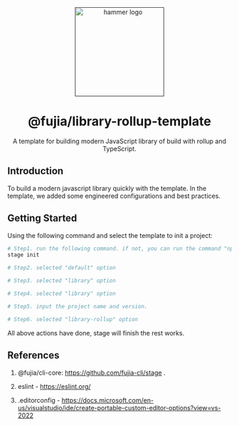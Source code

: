<div align="center">
  <a href="" target="_blank">
    <img alt="hammer logo" width="200" src="https://static-images-1305792369.cos.ap-shanghai.myqcloud.com/hammer.svg"/>
  </a>
</div>

<div align="center">
  <h1>@fujia/library-rollup-template</h1>
</div>

<div align="center">

A template for building modern JavaScript library of build with rollup and TypeScript.

</div>

## Introduction

To build a modern javascript library quickly with the template. In the template, we added some engineered configurations and best practices.

## Getting Started

Using the following command and select the template to init a project:

```sh
# Step1. run the following command. if not, you can run the command "npm i -g @fujia/cli-core" to install it globally.
stage init

# Step2. selected "default" option

# Step3. selected "library" option

# Step4. selected "library" option

# Step5. input the project name and version.

# Step6. selected "library-rollup" option

```

All above actions have done, stage will finish the rest works.

## References

1. @fujia/cli-core: https://github.com/fujia-cli/stage .

2. eslint - https://eslint.org/

3. .editorconfig - https://docs.microsoft.com/en-us/visualstudio/ide/create-portable-custom-editor-options?view=vs-2022
